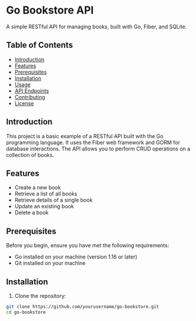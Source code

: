 # Go Bookstore API

A simple RESTful API for managing books, built with Go, Fiber, and SQLite.

## Table of Contents

- [Introduction](#introduction)
- [Features](#features)
- [Prerequisites](#prerequisites)
- [Installation](#installation)
- [Usage](#usage)
- [API Endpoints](#api-endpoints)
- [Contributing](#contributing)
- [License](#license)

## Introduction

This project is a basic example of a RESTful API built with the Go programming language. It uses the Fiber web framework and GORM for database interactions. The API allows you to perform CRUD operations on a collection of books.

## Features

- Create a new book
- Retrieve a list of all books
- Retrieve details of a single book
- Update an existing book
- Delete a book

## Prerequisites

Before you begin, ensure you have met the following requirements:

- Go installed on your machine (version 1.16 or later)
- Git installed on your machine

## Installation

1. Clone the repository:

```bash
git clone https://github.com/yourusername/go-bookstore.git
cd go-bookstore
